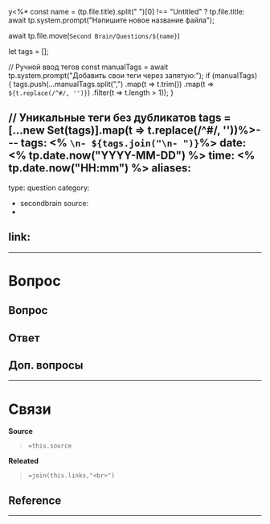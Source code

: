 у<%*
const name = (tp.file.title).split(" ")[0] !== "Untitled" ? tp.file.title: await tp.system.prompt("Напишите новое название файла");

await tp.file.move(`Second Brain/Questions/${name}`)

let tags = [];


// Ручной ввод тегов
const manualTags = await tp.system.prompt("Добавить свои теги через запятую:");
if (manualTags) {
    tags.push(...manualTags.split(",")
        .map(t => t.trim())
        .map(t => `${t.replace(/^#/, '')}`) 
        .filter(t => t.length > 1));
}


// Уникальные теги без дубликатов
tags = [...new Set(tags)].map(t => t.replace(/^#/, ''))%>---
tags: <% `\n- ${tags.join("\n- ")}`%> 
date: <% tp.date.now("YYYY-MM-DD") %>
time: <% tp.date.now("HH:mm") %>
aliases:
-
type: question
category: 
- secondbrain
source: 
-
link: 
-
---
# Вопрос

**Вопрос**
- 

**Ответ**
- 


**Доп. вопросы**
- 


---
# Связи


**Source**
>`=this.source`

**Releated**
>`=join(this.links,"<br>")`

**Reference**
- 

---
